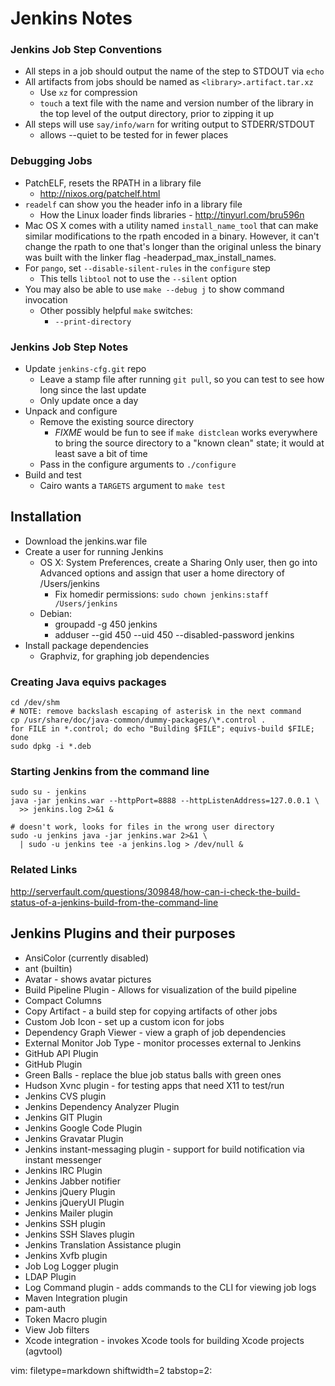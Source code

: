 # Jenkins Notes #

### Jenkins Job Step Conventions ###
- All steps in a job should output the name of the step to STDOUT via `echo`
- All artifacts from jobs should be named as `<library>.artifact.tar.xz`
  - Use `xz` for compression
  - `touch` a text file with the name and version number of the library in the
    top level of the output directory, prior to zipping it up
- All steps will use `say/info/warn` for writing output to STDERR/STDOUT
  - allows --quiet to be tested for in fewer places

### Debugging Jobs ###
- PatchELF, resets the RPATH in a library file
  - http://nixos.org/patchelf.html
- `readelf` can show you the header info in a library file
  - How the Linux loader finds libraries - http://tinyurl.com/bru596n
- Mac OS X comes with a utility named `install_name_tool` that can make similar
  modifications to the rpath encoded in a binary. However, it can't change the
  rpath to one that's longer than the original unless the binary was built
  with the linker flag -headerpad_max_install_names.
- For `pango`, set `--disable-silent-rules` in the `configure` step
  - This tells `libtool` not to use the `--silent` option
- You may also be able to use `make --debug j` to show command invocation
  - Other possibly helpful `make` switches:
    - `--print-directory`

### Jenkins Job Step Notes ###
- Update `jenkins-cfg.git` repo
  - Leave a stamp file after running `git pull`, so you can test to see how
    long since the last update
  - Only update once a day
- Unpack and configure
  - Remove the existing source directory
    - *FIXME* would be fun to see if `make distclean` works everywhere to
      bring the source directory to a "known clean" state; it would at least
      save a bit of time
  - Pass in the configure arguments to `./configure`
- Build and test
  - Cairo wants a `TARGETS` argument to `make test`

## Installation ##
- Download the jenkins.war file
- Create a user for running Jenkins
  - OS X: System Preferences, create a Sharing Only user, then go into
    Advanced options and assign that user a home directory of /Users/jenkins
    - Fix homedir permissions: `sudo chown jenkins:staff /Users/jenkins`
  - Debian:
    - groupadd -g 450 jenkins
    - adduser --gid 450 --uid 450 --disabled-password jenkins
- Install package dependencies
  - Graphviz, for graphing job dependencies

### Creating Java equivs packages ###

    cd /dev/shm
    # NOTE: remove backslash escaping of asterisk in the next command
    cp /usr/share/doc/java-common/dummy-packages/\*.control .
    for FILE in *.control; do echo "Building $FILE"; equivs-build $FILE; done
    sudo dpkg -i *.deb

### Starting Jenkins from the command line ###

    sudo su - jenkins
    java -jar jenkins.war --httpPort=8888 --httpListenAddress=127.0.0.1 \
      >> jenkins.log 2>&1 &

    # doesn't work, looks for files in the wrong user directory
    sudo -u jenkins java -jar jenkins.war 2>&1 \
      | sudo -u jenkins tee -a jenkins.log > /dev/null &


### Related Links ###
http://serverfault.com/questions/309848/how-can-i-check-the-build-status-of-a-jenkins-build-from-the-command-line

## Jenkins Plugins and their purposes ##
- AnsiColor (currently disabled)
- ant (builtin)
- Avatar - shows avatar pictures
- Build Pipeline Plugin - Allows for visualization of the build pipeline
- Compact Columns
- Copy Artifact - a build step for copying artifacts of other jobs
- Custom Job Icon - set up a custom icon for jobs
- Dependency Graph Viewer - view a graph of job dependencies
- External Monitor Job Type - monitor processes external to Jenkins
- GitHub API Plugin
- GitHub Plugin
- Green Balls - replace the blue job status balls with green ones
- Hudson Xvnc plugin - for testing apps that need X11 to test/run
- Jenkins CVS plugin
- Jenkins Dependency Analyzer Plugin
- Jenkins GIT Plugin
- Jenkins Google Code Plugin
- Jenkins Gravatar Plugin
- Jenkins instant-messaging plugin - support for build notification via
  instant messenger
- Jenkins IRC Plugin
- Jenkins Jabber notifier
- Jenkins jQuery Plugin
- Jenkins jQueryUI Plugin
- Jenkins Mailer plugin
- Jenkins SSH plugin
- Jenkins SSH Slaves plugin
- Jenkins Translation Assistance plugin
- Jenkins Xvfb plugin
- Job Log Logger plugin
- LDAP Plugin
- Log Command plugin - adds commands to the CLI for viewing job logs
- Maven Integration plugin
- pam-auth
- Token Macro plugin
- View Job filters
- Xcode integration - invokes Xcode tools for building Xcode projects
  (agvtool)

vim: filetype=markdown shiftwidth=2 tabstop=2:
